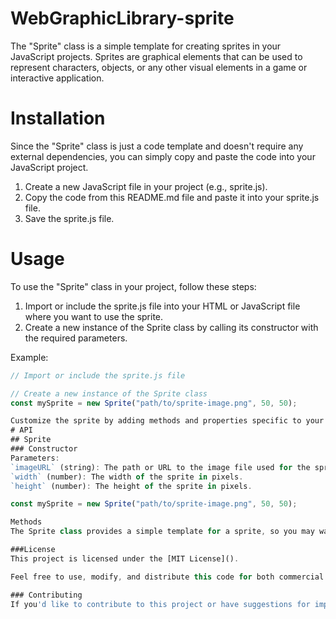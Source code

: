 # WebGraphicLibrary-sprite

The "Sprite" class is a simple template for creating sprites in your JavaScript projects. Sprites are graphical elements that can be used to represent characters, objects, or any other visual elements in a game or interactive application.

# Installation

Since the "Sprite" class is just a code template and doesn't require any external dependencies, you can simply copy and paste the code into your JavaScript project.

1. Create a new JavaScript file in your project (e.g., sprite.js).
2. Copy the code from this README.md file and paste it into your sprite.js file.
3. Save the sprite.js file.

# Usage

To use the "Sprite" class in your project, follow these steps:

1. Import or include the sprite.js file into your HTML or JavaScript file where you want to use the sprite.
2. Create a new instance of the Sprite class by calling its constructor with the required parameters.

Example:

```javascript
// Import or include the sprite.js file

// Create a new instance of the Sprite class
const mySprite = new Sprite("path/to/sprite-image.png", 50, 50);

Customize the sprite by adding methods and properties specific to your game or application. You can modify the class definition in sprite.js to add functionality like movement, animation, or collision detection.
# API
## Sprite
### Constructor
Parameters:
`imageURL` (string): The path or URL to the image file used for the sprite.
`width` (number): The width of the sprite in pixels.
`height` (number): The height of the sprite in pixels.

const mySprite = new Sprite("path/to/sprite-image.png", 50, 50);

Methods
The Sprite class provides a simple template for a sprite, so you may want to extend it with additional methods based on your project's requirements.

###License
This project is licensed under the [MIT License]().

Feel free to use, modify, and distribute this code for both commercial and non-commercial projects. Attribution to the original authors is appreciated but not required.

### Contributing
If you'd like to contribute to this project or have suggestions for improvements, please feel free to open an issue or submit a pull request on the GitHub repository WebGraphicLibrary-sprite.

